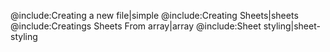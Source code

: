 @include:Creating a new file|simple
@include:Creating Sheets|sheets
@include:Creatings Sheets From array|array
@include:Sheet styling|sheet-styling